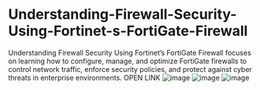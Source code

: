 # Understanding-Firewall-Security-Using-Fortinet-s-FortiGate-Firewall
Understanding Firewall Security Using Fortinet’s FortiGate Firewall focuses on learning how to configure, manage, and optimize FortiGate firewalls to control network traffic, enforce security policies, and protect against cyber threats in enterprise environments. OPEN LINK
![image](https://github.com/user-attachments/assets/00ddd061-d796-4f0c-951d-70d8d644e1f9)
![image](https://github.com/user-attachments/assets/9e223c0b-6957-46fc-87dd-c772280d33d8)
![image](https://github.com/user-attachments/assets/acf5d4d6-1461-462a-bb82-e1630e87a4d2)
